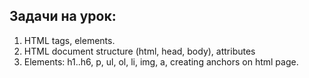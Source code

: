 ## Задачи на урок:

1. HTML tags, elements.
2. HTML document structure (html, head, body), attributes
3. Elements: h1..h6, p, ul, ol, li, img, a, creating anchors on html page. 













